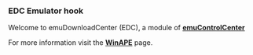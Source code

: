 ### EDC Emulator hook

Welcome to emuDownloadCenter (EDC), a module of [**emuControlCenter**](https://github.com/PhoenixInteractiveNL/emuControlCenter/wiki/)

For more information visit the [**WinAPE**](https://github.com/PhoenixInteractiveNL/edc-masterhook/wiki/Emulator-winape#menu) page.
